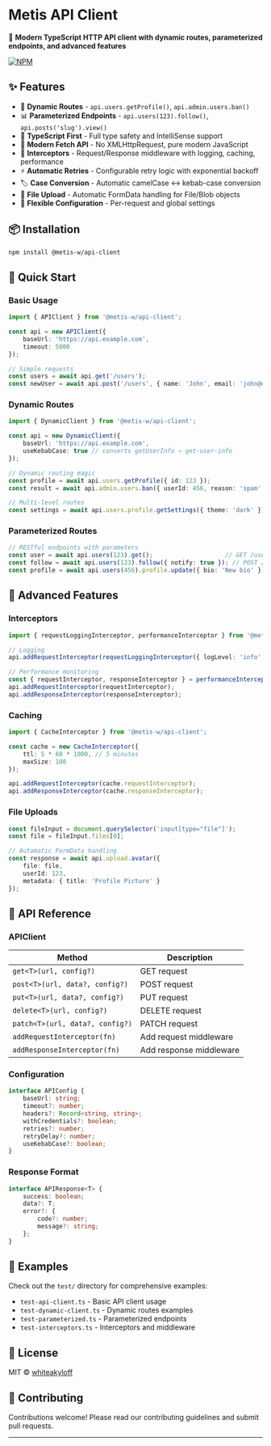 # Metis API Client

🚀 **Modern TypeScript HTTP API client with dynamic routes, parameterized endpoints, and advanced features**

[![NPM](https://nodei.co/npm/@metis-w/api-client.png)](https://npmjs.com/package/@metis-w/api-client)

## ✨ Features

- 🎯 **Dynamic Routes** - `api.users.getProfile()`, `api.admin.users.ban()`
- 📊 **Parameterized Endpoints** - `api.users(123).follow()`, `api.posts('slug').view()`
- 🔧 **TypeScript First** - Full type safety and IntelliSense support
- 🚀 **Modern Fetch API** - No XMLHttpRequest, pure modern JavaScript
- 🔄 **Interceptors** - Request/Response middleware with logging, caching, performance
- ⚡ **Automatic Retries** - Configurable retry logic with exponential backoff
- 🏷️ **Case Conversion** - Automatic camelCase ↔ kebab-case conversion
- 📁 **File Upload** - Automatic FormData handling for File/Blob objects
- 🎨 **Flexible Configuration** - Per-request and global settings

## 📦 Installation

```bash
npm install @metis-w/api-client
```

## 🚀 Quick Start

### Basic Usage

```typescript
import { APIClient } from '@metis-w/api-client';

const api = new APIClient({
    baseUrl: 'https://api.example.com',
    timeout: 5000
});

// Simple requests
const users = await api.get('/users');
const newUser = await api.post('/users', { name: 'John', email: 'john@example.com' });
```

### Dynamic Routes

```typescript
import { DynamicClient } from '@metis-w/api-client';

const api = new DynamicClient({
    baseUrl: 'https://api.example.com',
    useKebabCase: true // converts getUserInfo → get-user-info
});

// Dynamic routing magic
const profile = await api.users.getProfile({ id: 123 });
const result = await api.admin.users.ban({ userId: 456, reason: 'spam' });

// Multi-level routes
const settings = await api.users.profile.getSettings({ theme: 'dark' });
```

### Parameterized Routes

```typescript
// RESTful endpoints with parameters
const user = await api.users(123).get();                    // GET /users/123
const follow = await api.users(123).follow({ notify: true }); // POST /users/123/follow
const profile = await api.users(456).profile.update({ bio: 'New bio' }); // POST /users/456/profile/update
```

## 🔧 Advanced Features

### Interceptors

```typescript
import { requestLoggingInterceptor, performanceInterceptor } from '@metis-w/api-client';

// Logging
api.addRequestInterceptor(requestLoggingInterceptor({ logLevel: 'info' }));

// Performance monitoring
const { requestInterceptor, responseInterceptor } = performanceInterceptor();
api.addRequestInterceptor(requestInterceptor);
api.addResponseInterceptor(responseInterceptor);
```

### Caching

```typescript
import { CacheInterceptor } from '@metis-w/api-client';

const cache = new CacheInterceptor({ 
    ttl: 5 * 60 * 1000, // 5 minutes
    maxSize: 100 
});

api.addRequestInterceptor(cache.requestInterceptor);
api.addResponseInterceptor(cache.responseInterceptor);
```

### File Uploads

```typescript
const fileInput = document.querySelector('input[type="file"]');
const file = fileInput.files[0];

// Automatic FormData handling
const response = await api.upload.avatar({
    file: file,
    userId: 123,
    metadata: { title: 'Profile Picture' }
});
```

## 📝 API Reference

### APIClient

| Method | Description |
|--------|-------------|
| `get<T>(url, config?)` | GET request |
| `post<T>(url, data?, config?)` | POST request |
| `put<T>(url, data?, config?)` | PUT request |
| `delete<T>(url, config?)` | DELETE request |
| `patch<T>(url, data?, config?)` | PATCH request |
| `addRequestInterceptor(fn)` | Add request middleware |
| `addResponseInterceptor(fn)` | Add response middleware |

### Configuration

```typescript
interface APIConfig {
    baseUrl: string;
    timeout?: number;
    headers?: Record<string, string>;
    withCredentials?: boolean;
    retries?: number;
    retryDelay?: number;
    useKebabCase?: boolean;
}
```

### Response Format

```typescript
interface APIResponse<T> {
    success: boolean;
    data?: T;
    error?: {
        code?: number;
        message?: string;
    };
}
```

## 🧪 Examples

Check out the `test/` directory for comprehensive examples:
- `test-api-client.ts` - Basic API client usage
- `test-dynamic-client.ts` - Dynamic routes examples  
- `test-parameterized.ts` - Parameterized endpoints
- `test-interceptors.ts` - Interceptors and middleware

## 📄 License

MIT © [whiteakyloff](https://github.com/whiteakyloff)

## 🤝 Contributing

Contributions welcome! Please read our contributing guidelines and submit pull requests.

---